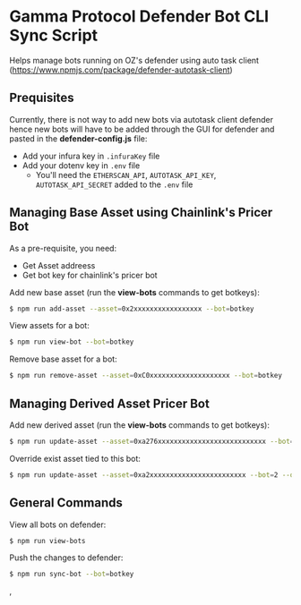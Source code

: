 # Gamma Protocol Defender Bot CLI Sync Script 

Helps manage bots running on OZ's defender using auto task client (https://www.npmjs.com/package/defender-autotask-client) 

## Prequisites

Currently, there is not way to add new bots via autotask client defender hence new bots will have to be added through the GUI for defender and pasted in the **defender-config.js** file:

-  Add your infura key in `.infuraKey` file
-  Add your dotenv key in `.env` file
    -  You'll need the  `ETHERSCAN_API`,  `AUTOTASK_API_KEY`, `AUTOTASK_API_SECRET` added to the  `.env` file

## Managing Base Asset using Chainlink's Pricer Bot

As a pre-requisite, you need:

- Get Asset addreess
- Get bot key for chainlink's pricer bot

Add new base asset (run the **view-bots** commands to get botkeys):

```sh
$ npm run add-asset --asset=0x2xxxxxxxxxxxxxxxxx --bot=botkey
```

View assets for a bot:

```sh
$ npm run view-bot --bot=botkey
```

Remove base asset for a bot:

```sh
$ npm run remove-asset --asset=0xC0xxxxxxxxxxxxxxxxxxxx --bot=botkey    
```

## Managing Derived Asset Pricer Bot

Add new derived asset (run the **view-bots** commands to get botkeys):

```sh
$ npm run update-asset --asset=0xa276xxxxxxxxxxxxxxxxxxxxxxxxxxx --bot=2 
```

Override exist asset tied to this bot:

```sh
$ npm run update-asset --asset=0xa2xxxxxxxxxxxxxxxxxxxxxxxx --bot=2 --override=true
```


## General Commands

View all bots on defender:

```sh
$ npm run view-bots
```

Push the changes to defender:

```sh
$ npm run sync-bot --bot=botkey
```



,